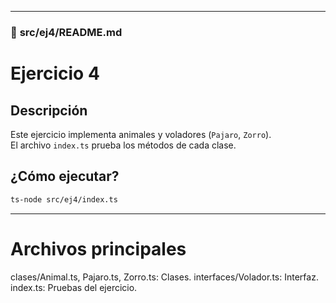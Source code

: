 
---

### 📁 **src/ej4/README.md**

# Ejercicio 4

## Descripción
Este ejercicio implementa animales y voladores (`Pajaro`, `Zorro`).  
El archivo `index.ts` prueba los métodos de cada clase.

## ¿Cómo ejecutar?

```bash
ts-node src/ej4/index.ts
```

---

# Archivos principales
clases/Animal.ts, Pajaro.ts, Zorro.ts: Clases.
interfaces/Volador.ts: Interfaz.
index.ts: Pruebas del ejercicio.